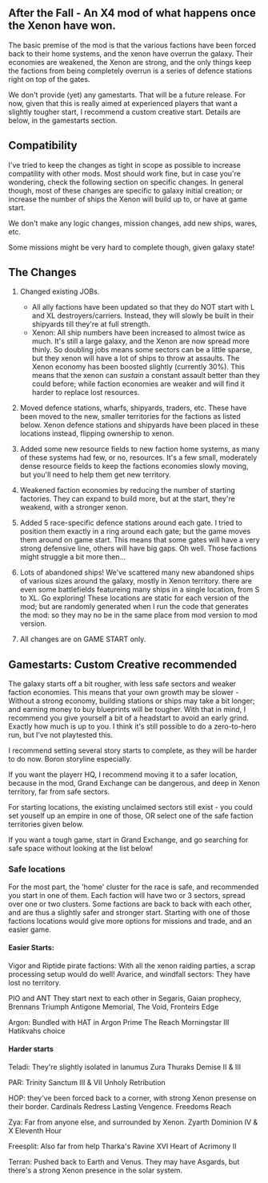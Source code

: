 ## After the Fall - An X4 mod of what happens once the Xenon have won.
The basic premise of the mod is that the various factions have been forced back to their home systems,
and the xenon have overrun the galaxy. Their economies are weakened, the Xenon are strong, and the 
only things keep the factions from being completely overrun is a series of defence stations right
on top of the gates.

We don't provide (yet) any gamestarts. That will be a future release. For now, given that this is really
aimed at experienced players that want a slightly tougher start, I recommend a custom creative start.
Details are below, in the gamestarts section.

## Compatibility
I've tried to keep the changes as tight in scope as possible to increase compatility with other mods.
Most should work fine, but in case you're wondering, check the following section on specific changes.
In general though, most of these changes are specific to galaxy initial creation; or increase the number
of ships the Xenon will build up to, or have at game start.

We don't make any logic changes, mission changes, add new ships, wares, etc.

Some missions might be very hard to complete though, given galaxy state!

## The Changes
1. Changed existing JOBs.
    * All ally factions have been updated so that they do NOT start with L and XL destroyers/carriers.
    Instead, they will slowly be built in their shipyards till they're at full strength.
    * Xenon: All ship numbers have been increased to almost twice as much. It's still a large galaxy,
    and the Xenon are now spread more thinly. So doubling jobs means some sectors can be a little sparse,
    but they xenon will have a lot of ships to throw at assaults.
    The Xenon economy has been boosted slightly (currently 30%). This means that the xenon can *sustain*
    a constant assault better than they could before; while faction economies are weaker and will find
    it harder to replace lost resources.

2. Moved defence stations, wharfs, shipyards, traders, etc.
    These have been moved to the new, smaller territories for the factions as listed below.
    Xenon defence stations and shipyards have been placed in these locations instead, flipping ownership
    to xenon.

3. Added some new resource fields to new faction home systems, as many of these systems had few, or no,
resources. It's a few small, moderately dense resource fields to keep the factions economies slowly moving,
but you'll need to help them get new territory.

4. Weakened faction economies by reducing the number of starting factories. They can expand to
build more, but at the start, they're  weakend, with a  stronger xenon.

5. Added 5 race-specific defence stations around each gate.
I tried to position them exactly in a ring around each gate; but the game moves them around on game start.
This means that some gates will have a very strong defensive line, others will have big gaps. Oh well.
Those factions might struggle a bit more then...

6. Lots of abandoned ships! 
We've scattered many new abandoned ships of various sizes around the galaxy, mostly in Xenon territory.
there are even some battlefields featureing many ships in a single location, from S to XL. Go exploring!
These locations are static for each version of the mod; but are randomly generated when I run the code
that generates the mod: so they may no be in the same place from mod version to mod version.

7. All changes are on GAME START only.

## Gamestarts: Custom Creative recommended
The galaxy starts off a bit rougher, with less safe sectors and weaker faction economies. This means
that your own growth may be slower - Without a strong economy, building stations or ships may take
a bit longer; and earning money to buy blueprints will be tougher.
With that in mind, I recommend you give yourself a bit of a headstart to avoid an early grind.
Exactly how much is up to you. I think it's still possible to do a zero-to-hero run, but I've not
playtested this.

I recommend setting several story starts to complete, as they will be harder to do now. Boron storyline
especially. 

If you want the playerr HQ, I recommend moving it to a safer location, because in the mod, Grand Exchange
can be dangerous, and deep in Xenon territory, far from safe sectors.

For starting locations, the existing unclaimed sectors still exist - you could set youself up an empire
in one of those, OR select one of the safe faction territories given below.

If you want a tough game, start in Grand Exchange, and go searching for safe space without looking at
the list below!

### Safe locations
For the most part, the 'home' cluster for the race is safe, and recommended you start in one of them.
Each faction will have two or 3 sectors, spread over one or two clusters. Some factions are back to
back with each other, and are thus a slightly safer and stronger start. Starting with one of those
factions locations would give more options for missions and trade, and an easier game.


#### Easier Starts:
Vigor and Riptide pirate factions: With all the xenon raiding parties, a scrap processing 
setup would do well!
    Avarice, and windfall sectors: They have lost no territory.

PIO and ANT
    They start next to each other in
    Segaris, Gaian prophecy, Brennans Triumph
    Antigone Memorial, The Void, Fronteirs Edge

Argon: Bundled with HAT in
    Argon Prime
    The Reach
    Morningstar III
    Hatikvahs choice


#### Harder starts

Teladi:
    They're slightly isolated in
    Ianumus Zura
    Thuraks Demise II & III


PAR:
    Trinity Sanctum III & VII
    Unholy Retribution

HOP:
    they've been forced back to a corner, with strong Xenon presense on their border.
    Cardinals Redress
    Lasting Vengence.
    Freedoms Reach

Zya:
    Far from anyone else, and surrounded by Xenon.
    Zyarth Dominion IV & X
    Eleventh Hour

Freesplit:
    Also far from help
    Tharka's Ravine XVI
    Heart of Acrimony II

Terran:
    Pushed back to Earth and Venus. They may have Asgards, but there's a strong Xenon presence in the solar system.


